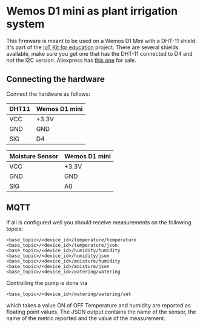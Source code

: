 # Wemos D1 mini as plant irrigation system

This firmware is meant to be used on a Wemos D1 Mini with a DHT-11 shield. It's part of the [IoT Kit for education](https://www.iot-kit.nl) project.
There are several shields available, make sure you get one that has the DHT-11 connected to D4 and *not* the I2C version.
Aliexpress has [this one](https://www.aliexpress.com/item/Free-Shipping-DHT-Shield-For-Wemos-D1-Mini-DHT11-Single-Bus-Digital-Temperature-And-Humidity-Sensor/32792325206.html) for sale.


## Connecting the hardware
Connect the hardware as follows:

| DHT11 |  Wemos D1 mini |
| --- | ---|
| VCC |+3.3V |
| GND | GND |
| SIG | D4 |


| Moisture Sensor |  Wemos D1 mini |
| --- | ---|
| VCC |+3.3V |
| GND | GND |
| SIG | A0 |

## MQTT
If all is configured well you should receive measurements on the following topics:

```
<base_topic>/<device_id>/temperature/temperature
<base_topic>/<device_id>/temperature/json
<base_topic>/<device_id>/humidity/humidity
<base_topic>/<device_id>/humidity/json
<base_topic>/<device_id>/moisture/humidity
<base_topic>/<device_id>/moisture/json
<base_topic>/<device_id>/watering/watering
```

Controlling the pump is done via
```
<base_topic>/<device_id>/watering/watering/set
```
which takes a value ON of OFF
Temperature and humidity are reported as floating point values.
The JSON output contains the name of the sensor, the name of the metric reported and the value of the measurement.
